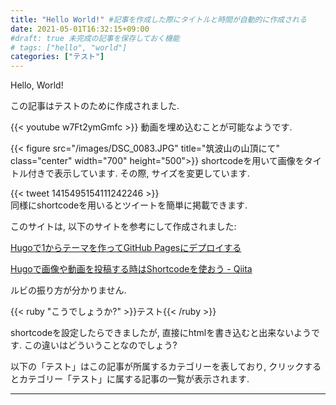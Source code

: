 ```yaml
---
title: "Hello World!" #記事を作成した際にタイトルと時間が自動的に作成される
date: 2021-05-01T16:32:15+09:00
#draft: true 未完成の記事を保存しておく機能
# tags: ["hello", "world"]
categories: ["テスト"]
---
```

Hello, World!

この記事はテストのために作成されました.

{{< youtube w7Ft2ymGmfc >}}
動画を埋め込むことが可能なようです.

{{< figure src="/images/DSC_0083.JPG" title="筑波山の山頂にて" class="center" width="700" height="500">}}
shortcodeを用いて画像をタイトル付きで表示しています. その際, サイズを変更しています.

{{< tweet 1415495154111242246 >}}  
同様にshortcodeを用いるとツイートを簡単に掲載できます.

このサイトは, 以下のサイトを参考にして作成されました:

[Hugoで1からテーマを作ってGitHub Pagesにデプロイする](https://www.membersedge.co.jp/blog/create-hugo-theme-and-deploy-to-github-pages/)

[Hugoで画像や動画を投稿する時はShortcodeを使おう - Qiita](https://qiita.com/waytoa/items/4107945cbd3883f51755)

ルビの振り方が分かりません.

{{< ruby "こうでしょうか?" >}}テスト{{< /ruby >}}

shortcodeを設定したらできましたが, 直接にhtmlを書き込むと出来ないようです. この違いはどういうことなのでしょう?

以下の「テスト」はこの記事が所属するカテゴリーを表しており, クリックするとカテゴリー「テスト」に属する記事の一覧が表示されます.

***
